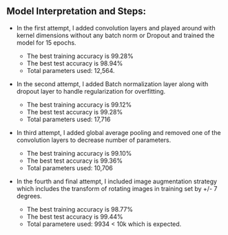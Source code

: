 ## Model Interpretation and Steps:  
- In the first attempt, I added convolution layers and played around with kernel dimensions without any batch norm or Dropout 
and trained the model for 15 epochs.  
  + The best training accuracy is 99.28%  
  + The best test accuracy is 98.94%  
  + Total parameters used: 12,564.  
    
- In the second attempt, I added Batch normalization layer along with dropout layer to handle regularization for overfitting.  
  + The best training accuracy is 99.12%  
  + The best test accuracy is 99.28%  
  + Total parameters used: 17,716  
    
- In third attempt, I added global average pooling and removed one of the convolution layers to decrease number of parameters.  
  + The best training accuracy is 99.10%  
  + The best test accuracy is 99.36%  
  + Total parameters used: 10,706  
  
- In the fourth and final attempt, I included image augmentation strategy which includes the transform of rotating images in 
training set by +/- 7 degrees.  
  + The best training accuracy is 98.77%  
  + The best test accuracy is 99.44%  
  + Total parametere used: 9934 < 10k which is expected.
